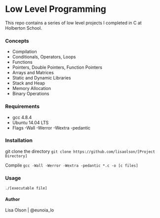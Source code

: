# Low Level Programming
This repo contains a series of low level projects I completed in C at Holberton School.

### Concepts
- Compilation
- Conditionals, Operators, Loops
- Functions
- Pointers, Double Pointers, Function Pointers
- Arrays and Matrices
- Static and Dynamic Libraries
- Stack and Heap
- Memory Allocation
- Binary Operations

### Requirements
- gcc 4.8.4
- Ubuntu 14.04 LTS
- Flags -Wall -Werror -Wextra -pedantic

### Installation
git clone the directory
```git clone https://github.com/lisaolson/[Project Directory]```

Compile
```gcc -Wall -Werror -Wextra -pedantic *.c -o [c files]```

### Usage
```./[executable file]```

#### Author
Lisa Olson | @eunoia_lo
